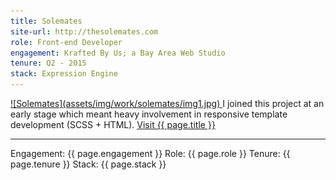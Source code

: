 ```yaml
---
title: Solemates
site-url: http://thesolemates.com
role: Front-end Developer
engagement: Krafted By Us; a Bay Area Web Studio
tenure: Q2 - 2015
stack: Expression Engine
---
```



<a href="{{ page.site-url }}" title="Visit {{ page.title }}" target="_blank">
  ![Solemates](assets/img/work/solemates/img1.jpg)
</a> 
I joined this project at an early stage which meant heavy involvement in responsive template development (SCSS + HTML).  
<a href="{{ page.site-url }}" title="Visit {{ page.title }}" target="_blank">Visit {{ page.title }}</a>
<hr/>
Engagement: {{ page.engagement }}  
Role: {{ page.role }}  
Tenure: {{ page.tenure }}  
Stack: {{ page.stack }}